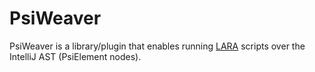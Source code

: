 # PsiWeaver
PsiWeaver is a library/plugin that enables running [LARA](http://specs.fe.up.pt/tools/lara/doku.php) scripts over the IntelliJ AST (PsiElement nodes).
